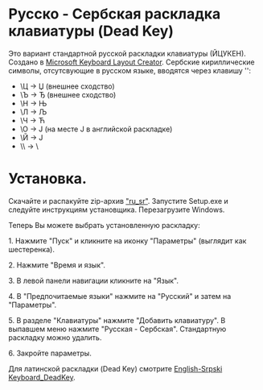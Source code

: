 # Русско - Сербская раскладка клавиатуры (Dead Key)

Это вариант стандартной русской раскладки клавиатуры (ЙЦУКЕН).
Создано в [Microsoft Keyboard Layout Creator](https://www.microsoft.com/en-us/download/details.aspx?id=102134).
Сербские кириллические символы, отсутсвующие в русском языке, вводятся через клавишу '\':

- \\Ц -> Џ (внешнее сходство)
- \\Ъ -> Ђ (внешнее сходство)
- \\Н -> Њ
- \\Л -> Љ
- \\Ч -> Ћ
- \\О -> Ј (на месте J в английской раскладке)
- \\Й -> Ј
- \\\\ -> \\

# Установка.

Скачайте и распакуйте zip-архив ["ru_sr"](https://github.com/corax4/Russian-Serpsi_Keyboard_DeadKey). Запустите Setup.exe и следуйте инструкциям установщика. Перезагрузите Windows.

Теперь Вы можете выбрать установленную раскладку:

1. Нажмите "Пуск" и кликните на иконку "Параметры" (выглядит как шестеренка).

2. Нажмите "Время и язык".

3. В левой панели навигации кликните на "Язык".

4. В "Предпочитаемые языки" нажмите на "Русский" и затем на "Параметры".

5. В разделе "Клавиатуры" нажмите "Добавить клавиатуру". В выпавшем меню нажмите "Русская - Сербская". Стандартную раскладку можно удалить.

6. Закройте параметры.

Для латинской раскладки (Dead Key) смотрите [English-Srpski Keyboard_DeadKey](https://github.com/corax4/English-Serpsi_Keyboard_DeadKey).
